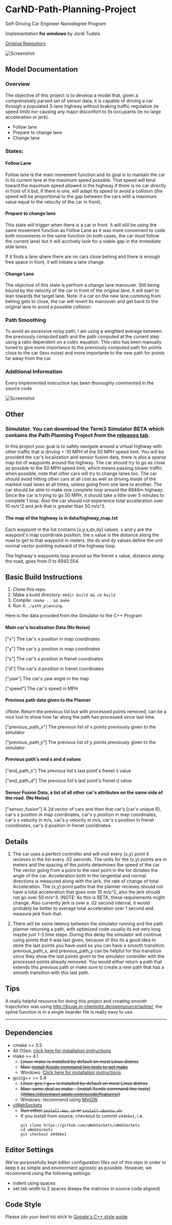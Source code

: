 # CarND-Path-Planning-Project
Self-Driving Car Engineer Nanodegree Program

Implementation **for windows** by Jordi Tudela

[Original Repository](https://github.com/udacity/CarND-Path-Planning-Project)

![Screenshot](/images/screen3.png)

## Model Documentation

### Overview 
The objective of this project is to develop a model that, given a comprensively parsed set of sensor data, it is capable of driving a car through a populated 3-lane highway without braking traffic regulation (ie speed limit) nor causing any major disconfort to its occupants (ie no large acceleration or jerk).

* Follow lane
* Prepare to change lane
* Change lane

### States:
#### Follow Lane
Follow lane is the main movement function and its goal is to mantain the car in its current lane at the maximum speed possible. That speed will tend toward the maximum speed allowed in the highway if there is no car directly in front of it but, if there is one, will adapt its speed to avoid a collision (the speed will be proportional to the gap between the cars with a maximum value equal to the velocity of the car in front).

#### Prepare to change lane
This state will trigger when there is a car in front. It will still be using the same movement function as Follow Lane as it was more convenient to code both movements in the same function (in both cases, the car must follow the current lane) but it will acctively look for a viable gap in the immediate side lanes.

If it finds a lane qhere there are no cars close behing and there is enough free space in front, it will initiate a lane change.

#### Change Lane
The objective of this state is perfrom a change lane manouver. Still being bound by the velocity of the car in front of the original lane, it will start to lean towards the target lane. Note: if a car on the new lane comming from behing gets to close, the car will revert its manouver and get back to the original lane to avoid a possible collision.

### Path Smoothing
To avoid an excessive noisy path, I am using a weighted average between the previously computed path and the path computed at the current step using a ratio dependent on a cubic equation. This ratio has been manually tuned to give more importance to the previously computed path for points close to the car (less noise) and more importante to the new path for points far away from the car.

### Additional Information
Every implemented instruction has been thoroughly commented in the source code

![Screenshot](/images/screen1.png)
  
## Other
### Simulator. You can download the Term3 Simulator BETA which contains the Path Planning Project from the [releases tab](https://github.com/udacity/self-driving-car-sim/releases).

In this project your goal is to safely navigate around a virtual highway with other traffic that is driving +-10 MPH of the 50 MPH speed limit. You will be provided the car's localization and sensor fusion data, there is also a sparse map list of waypoints around the highway. The car should try to go as close as possible to the 50 MPH speed limit, which means passing slower traffic when possible, note that other cars will try to change lanes too. The car should avoid hitting other cars at all cost as well as driving inside of the marked road lanes at all times, unless going from one lane to another. The car should be able to make one complete loop around the 6946m highway. Since the car is trying to go 50 MPH, it should take a little over 5 minutes to complete 1 loop. Also the car should not experience total acceleration over 10 m/s^2 and jerk that is greater than 50 m/s^3.

#### The map of the highway is in data/highway_map.txt
Each waypoint in the list contains  [x,y,s,dx,dy] values. x and y are the waypoint's map coordinate position, the s value is the distance along the road to get to that waypoint in meters, the dx and dy values define the unit normal vector pointing outward of the highway loop.

The highway's waypoints loop around so the frenet s value, distance along the road, goes from 0 to 6945.554.

## Basic Build Instructions

1. Clone this repo.
2. Make a build directory: `mkdir build && cd build`
3. Compile: `cmake .. && make`
4. Run it: `./path_planning`.

Here is the data provided from the Simulator to the C++ Program

#### Main car's localization Data (No Noise)

["x"] The car's x position in map coordinates

["y"] The car's y position in map coordinates

["s"] The car's s position in frenet coordinates

["d"] The car's d position in frenet coordinates

["yaw"] The car's yaw angle in the map

["speed"] The car's speed in MPH

#### Previous path data given to the Planner

//Note: Return the previous list but with processed points removed, can be a nice tool to show how far along
the path has processed since last time. 

["previous_path_x"] The previous list of x points previously given to the simulator

["previous_path_y"] The previous list of y points previously given to the simulator

#### Previous path's end s and d values 

["end_path_s"] The previous list's last point's frenet s value

["end_path_d"] The previous list's last point's frenet d value

#### Sensor Fusion Data, a list of all other car's attributes on the same side of the road. (No Noise)

["sensor_fusion"] A 2d vector of cars and then that car's [car's unique ID, car's x position in map coordinates, car's y position in map coordinates, car's x velocity in m/s, car's y velocity in m/s, car's s position in frenet coordinates, car's d position in frenet coordinates. 

## Details

1. The car uses a perfect controller and will visit every (x,y) point it recieves in the list every .02 seconds. The units for the (x,y) points are in meters and the spacing of the points determines the speed of the car. The vector going from a point to the next point in the list dictates the angle of the car. Acceleration both in the tangential and normal directions is measured along with the jerk, the rate of change of total Acceleration. The (x,y) point paths that the planner recieves should not have a total acceleration that goes over 10 m/s^2, also the jerk should not go over 50 m/s^3. (NOTE: As this is BETA, these requirements might change. Also currently jerk is over a .02 second interval, it would probably be better to average total acceleration over 1 second and measure jerk from that.

2. There will be some latency between the simulator running and the path planner returning a path, with optimized code usually its not very long maybe just 1-3 time steps. During this delay the simulator will continue using points that it was last given, because of this its a good idea to store the last points you have used so you can have a smooth transition. previous_path_x, and previous_path_y can be helpful for this transition since they show the last points given to the simulator controller with the processed points already removed. You would either return a path that extends this previous path or make sure to create a new path that has a smooth transition with this last path.

## Tips

A really helpful resource for doing this project and creating smooth trajectories was using http://kluge.in-chemnitz.de/opensource/spline/, the spline function is in a single hearder file is really easy to use.

---

## Dependencies

* cmake >= 3.5
 * All OSes: [click here for installation instructions](https://cmake.org/install/)
* make >= 4.1
  * ~~Linux: make is installed by default on most Linux distros~~
  * ~~Mac: [install Xcode command line tools to get make](https://developer.apple.com/xcode/features/)~~
  * Windows: [Click here for installation instructions](http://gnuwin32.sourceforge.net/packages/make.htm)
* gcc/g++ >= 5.4
  * ~~Linux: gcc / g++ is installed by default on most Linux distros~~
  * ~~Mac: same deal as make - [install Xcode command line tools]((https://developer.apple.com/xcode/features/)~~
  * Windows: recommend using [MinGW](http://www.mingw.org/)
* [uWebSockets](https://github.com/uWebSockets/uWebSockets)
  * ~~Run either `install-mac.sh` or `install-ubuntu.sh`.~~
  * If you install from source, checkout to commit `e94b6e1`, i.e.
    ```
    git clone https://github.com/uWebSockets/uWebSockets 
    cd uWebSockets
    git checkout e94b6e1
    ```

## Editor Settings

We've purposefully kept editor configuration files out of this repo in order to
keep it as simple and environment agnostic as possible. However, we recommend
using the following settings:

* indent using spaces
* set tab width to 2 spaces (keeps the matrices in source code aligned)

## Code Style

Please (do your best to) stick to [Google's C++ style guide](https://google.github.io/styleguide/cppguide.html).

